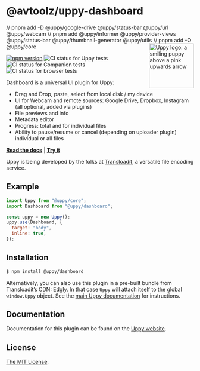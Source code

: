 # @avtoolz/uppy-dashboard

// pnpm add -D @uppy/google-drive @uppy/status-bar @uppy/url @uppy/webcam
// pnpm add @uppy/informer @uppy/provider-views @uppy/status-bar @uppy/thumbnail-generator @uppy/utils
// pnpm add -O @uppy/core
<img src="https://uppy.io/img/logo.svg" width="120" alt="Uppy logo: a smiling puppy above a pink upwards arrow" align="right">

[![npm version](https://img.shields.io/npm/v/@uppy/dashboard.svg?style=flat-square)](https://www.npmjs.com/package/@uppy/dashboard)
![CI status for Uppy tests](https://github.com/transloadit/uppy/workflows/Tests/badge.svg)
![CI status for Companion tests](https://github.com/transloadit/uppy/workflows/Companion/badge.svg)
![CI status for browser tests](https://github.com/transloadit/uppy/workflows/End-to-end%20tests/badge.svg)

Dashboard is a universal UI plugin for Uppy:

- Drag and Drop, paste, select from local disk / my device
- UI for Webcam and remote sources: Google Drive, Dropbox, Instagram (all optional, added via plugins)
- File previews and info
- Metadata editor
- Progress: total and for individual files
- Ability to pause/resume or cancel (depending on uploader plugin) individual or all files

**[Read the docs](https://uppy.io/docs/dashboard/)** | **[Try it](https://uppy.io/examples/dashboard/)**

Uppy is being developed by the folks at [Transloadit](https://transloadit.com), a versatile file encoding service.

## Example

```js
import Uppy from "@uppy/core";
import Dashboard from "@uppy/dashboard";

const uppy = new Uppy();
uppy.use(Dashboard, {
  target: "body",
  inline: true,
});
```

## Installation

```bash
$ npm install @uppy/dashboard
```

Alternatively, you can also use this plugin in a pre-built bundle from Transloadit’s CDN: Edgly. In that case `Uppy` will attach itself to the global `window.Uppy` object. See the [main Uppy documentation](https://uppy.io/docs/#Installation) for instructions.

## Documentation

Documentation for this plugin can be found on the [Uppy website](https://uppy.io/docs/dashboard).

## License

[The MIT License](./LICENSE).
